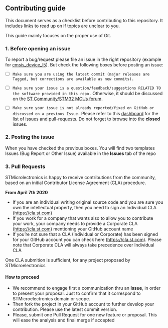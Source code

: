 ## Contributing guide
This document serves as a checklist before contributing to this repository.
It includes links to read up on if topics are unclear to you.

This guide mainly focuses on the proper use of Git.

### 1. Before opening an issue
To report a bug/request please file an issue in the right repository
(example for [cmsis_device_l5](https://github.com/STMicroelectronics/cmsis_device_l5/issues/new/choose)).
But check the following boxes before posting an issue:

- [ ] `Make sure you are using the latest commit (major releases are Tagged, but corrections are available as new commits).`
- [ ] `Make sure your issue is a question/feedback/suggestions RELATED TO the software provided in this repo.` Otherwise, it should be discussed on the [ST Community/STM32 MCUs forum](https://community.st.com/s/group/0F90X000000AXsASAW/stm32-mcus).
- [ ] `Make sure your issue is not already reported/fixed on GitHub or discussed on a previous Issue.` Please refer to this [dashboard](https://github.com/orgs/STMicroelectronics/projects/2) for the list of issues and pull-requests. Do not forget to browse into the **closed** issues.


### 2. Posting the issue
When you have checked the previous boxes. You will find two templates Issues (Bug Report or Other Issue) available in the **Issues** tab of the repo

### 3. Pull Requests
STMicrolectronics is happy to receive contributions from the community, based on an initial Contributor License Agreement (CLA) procedure.

**From April 7th 2020**

* If you are an individual writing original source code and you are sure you own the intellectual property, then you need to sign an Individual CLA (https://cla.st.com)
* If you work for a company that wants also to allow you to contribute your work, your company needs to provide a Corporate CLA (https://cla.st.com) mentioning your GitHub account name
* If you’re not sure that a CLA (Individual or Corporate) has been signed for your GitHub account you can check here (https://cla.st.com). Please note that Corporate CLA will always take precedence over Individual CLA

One CLA submition is sufficient, for any project proposed by STMicroelectronics

#### How to proceed

* We recommend to engage first a communication thru an **Issue**, in order to present your proposal. Just to confirm that it correspond to STMicroelectronics domain or scope.
* Then fork the project in your GitHub account to further develop your contribution. Please use the latest commit version.
* Please, submit one Pull Request for one new feature or proposal. This will ease the analysis and final merge if accepted
